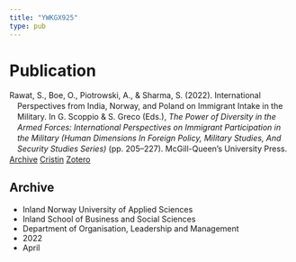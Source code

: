 ```yaml
---
title: "YWKGX925"
type: pub
---
```

<h1>Publication</h1>
<article id="csl-bib-container-YWKGX925" class="csl-bib-container">
  <div class="csl-bib-body" style="line-height: 1.35; padding-left: 1em; text-indent:-1em;">
  <div class="csl-entry">Rawat, S., Boe, O., Piotrowski, A., &amp; Sharma, S. (2022). International Perspectives from India, Norway, and Poland on Immigrant Intake in the Military. In G. Scoppio &amp; S. Greco (Eds.), <i>The Power of Diversity in the Armed Forces: International Perspectives on Immigrant Participation in the Military (Human Dimensions In Foreign Policy, Military Studies, And Security Studies Series)</i> (pp. 205&#x2013;227). McGill-Queen&#x2019;s University Press.</div>
</div>
  <div class="csl-bib-buttons">
    <a href="#taxonomy-article-YWKGX925" class="csl-bib-button">Archive</a>
    <a href alt="Cristin URL" class="csl-bib-button">Cristin</a>
    <a href alt="Zotero URL" class="csl-bib-button">Zotero</a>
  </div>
  <div id="csl-bib-meta-container-YWKGX925"></div>
</article>
<div id="csl-bib-meta-YWKGX925" class="csl-bib-meta">
  <article id="taxonomy-article-YWKGX925" class="taxonomy-article">
    <h1>Archive</h1>
    <ul>
      <li>Inland Norway University of Applied Sciences</li>
      <li>Inland School of Business and Social Sciences</li>
      <li>Department of Organisation, Leadership and Management</li>
      <li>2022</li>
      <li>April</li>
    </ul>
  </article>
</div>
